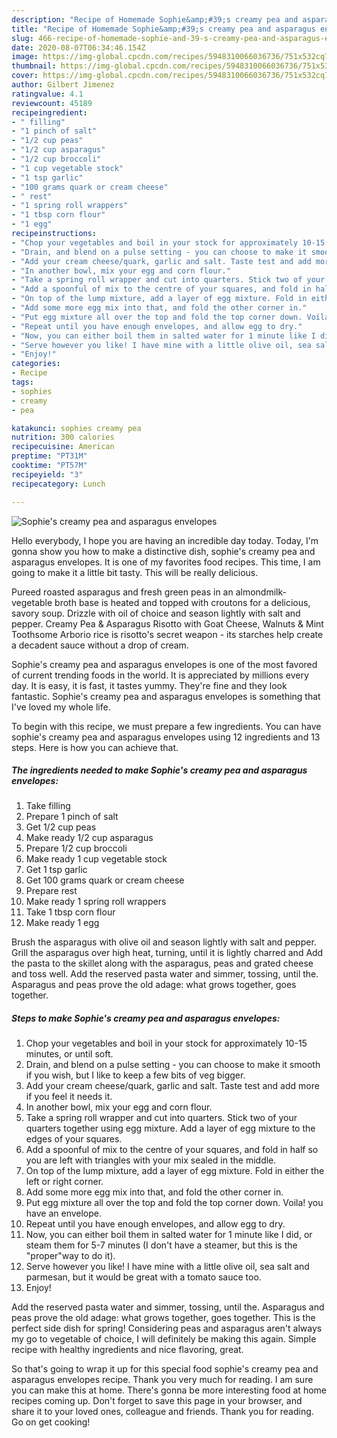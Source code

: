 ```yaml
---
description: "Recipe of Homemade Sophie&amp;#39;s creamy pea and asparagus envelopes"
title: "Recipe of Homemade Sophie&amp;#39;s creamy pea and asparagus envelopes"
slug: 466-recipe-of-homemade-sophie-and-39-s-creamy-pea-and-asparagus-envelopes
date: 2020-08-07T06:34:46.154Z
image: https://img-global.cpcdn.com/recipes/5948310066036736/751x532cq70/sophies-creamy-pea-and-asparagus-envelopes-recipe-main-photo.jpg
thumbnail: https://img-global.cpcdn.com/recipes/5948310066036736/751x532cq70/sophies-creamy-pea-and-asparagus-envelopes-recipe-main-photo.jpg
cover: https://img-global.cpcdn.com/recipes/5948310066036736/751x532cq70/sophies-creamy-pea-and-asparagus-envelopes-recipe-main-photo.jpg
author: Gilbert Jimenez
ratingvalue: 4.1
reviewcount: 45189
recipeingredient:
- " filling"
- "1 pinch of salt"
- "1/2 cup peas"
- "1/2 cup asparagus"
- "1/2 cup broccoli"
- "1 cup vegetable stock"
- "1 tsp garlic"
- "100 grams quark or cream cheese"
- " rest"
- "1 spring roll wrappers"
- "1 tbsp corn flour"
- "1 egg"
recipeinstructions:
- "Chop your vegetables and boil in your stock for approximately 10-15 minutes, or until soft."
- "Drain, and blend on a pulse setting - you can choose to make it smooth if you wish, but I like to keep a few bits of veg bigger."
- "Add your cream cheese/quark, garlic and salt. Taste test and add more if you feel it needs it."
- "In another bowl, mix your egg and corn flour."
- "Take a spring roll wrapper and cut into quarters. Stick two of your quarters together using egg mixture. Add a layer of egg mixture to the edges of your squares."
- "Add a spoonful of mix to the centre of your squares, and fold in half so you are left with triangles with your mix sealed in the middle."
- "On top of the lump mixture, add a layer of egg mixture. Fold in either the left or right corner."
- "Add some more egg mix into that, and fold the other corner in."
- "Put egg mixture all over the top and fold the top corner down. Voila! you have an envelope."
- "Repeat until you have enough envelopes, and allow egg to dry."
- "Now, you can either boil them in salted water for 1 minute like I did, or steam them for 5-7 minutes (I don&#39;t have a steamer, but this is the &#34;proper&#34;way to do it)."
- "Serve however you like! I have mine with a little olive oil, sea salt and parmesan, but it would be great with a tomato sauce too."
- "Enjoy!"
categories:
- Recipe
tags:
- sophies
- creamy
- pea

katakunci: sophies creamy pea 
nutrition: 300 calories
recipecuisine: American
preptime: "PT31M"
cooktime: "PT57M"
recipeyield: "3"
recipecategory: Lunch

---
```



![Sophie&#39;s creamy pea and asparagus envelopes](https://img-global.cpcdn.com/recipes/5948310066036736/751x532cq70/sophies-creamy-pea-and-asparagus-envelopes-recipe-main-photo.jpg)

Hello everybody, I hope you are having an incredible day today. Today, I'm gonna show you how to make a distinctive dish, sophie&#39;s creamy pea and asparagus envelopes. It is one of my favorites food recipes. This time, I am going to make it a little bit tasty. This will be really delicious.

Pureed roasted asparagus and fresh green peas in an almondmilk-vegetable broth base is heated and topped with croutons for a delicious, savory soup. Drizzle with oil of choice and season lightly with salt and pepper. Creamy Pea &amp; Asparagus Risotto with Goat Cheese, Walnuts &amp; Mint Toothsome Arborio rice is risotto&#39;s secret weapon - its starches help create a decadent sauce without a drop of cream.

Sophie&#39;s creamy pea and asparagus envelopes is one of the most favored of current trending foods in the world. It is appreciated by millions every day. It is easy, it is fast, it tastes yummy. They're fine and they look fantastic. Sophie&#39;s creamy pea and asparagus envelopes is something that I've loved my whole life.


To begin with this recipe, we must prepare a few ingredients. You can have sophie&#39;s creamy pea and asparagus envelopes using 12 ingredients and 13 steps. Here is how you can achieve that.

<!--inarticleads1-->

##### The ingredients needed to make Sophie&#39;s creamy pea and asparagus envelopes:

1. Take  filling
1. Prepare 1 pinch of salt
1. Get 1/2 cup peas
1. Make ready 1/2 cup asparagus
1. Prepare 1/2 cup broccoli
1. Make ready 1 cup vegetable stock
1. Get 1 tsp garlic
1. Get 100 grams quark or cream cheese
1. Prepare  rest
1. Make ready 1 spring roll wrappers
1. Take 1 tbsp corn flour
1. Make ready 1 egg


Brush the asparagus with olive oil and season lightly with salt and pepper. Grill the asparagus over high heat, turning, until it is lightly charred and Add the pasta to the skillet along with the asparagus, peas and grated cheese and toss well. Add the reserved pasta water and simmer, tossing, until the. Asparagus and peas prove the old adage: what grows together, goes together. 

<!--inarticleads2-->

##### Steps to make Sophie&#39;s creamy pea and asparagus envelopes:

1. Chop your vegetables and boil in your stock for approximately 10-15 minutes, or until soft.
1. Drain, and blend on a pulse setting - you can choose to make it smooth if you wish, but I like to keep a few bits of veg bigger.
1. Add your cream cheese/quark, garlic and salt. Taste test and add more if you feel it needs it.
1. In another bowl, mix your egg and corn flour.
1. Take a spring roll wrapper and cut into quarters. Stick two of your quarters together using egg mixture. Add a layer of egg mixture to the edges of your squares.
1. Add a spoonful of mix to the centre of your squares, and fold in half so you are left with triangles with your mix sealed in the middle.
1. On top of the lump mixture, add a layer of egg mixture. Fold in either the left or right corner.
1. Add some more egg mix into that, and fold the other corner in.
1. Put egg mixture all over the top and fold the top corner down. Voila! you have an envelope.
1. Repeat until you have enough envelopes, and allow egg to dry.
1. Now, you can either boil them in salted water for 1 minute like I did, or steam them for 5-7 minutes (I don&#39;t have a steamer, but this is the &#34;proper&#34;way to do it).
1. Serve however you like! I have mine with a little olive oil, sea salt and parmesan, but it would be great with a tomato sauce too.
1. Enjoy!


Add the reserved pasta water and simmer, tossing, until the. Asparagus and peas prove the old adage: what grows together, goes together. This is the perfect side dish for spring! Considering peas and asparagus aren&#39;t always my go to vegetable of choice, I will definitely be making this again. Simple recipe with healthy ingredients and nice flavoring, great. 

So that's going to wrap it up for this special food sophie&#39;s creamy pea and asparagus envelopes recipe. Thank you very much for reading. I am sure you can make this at home. There's gonna be more interesting food at home recipes coming up. Don't forget to save this page in your browser, and share it to your loved ones, colleague and friends. Thank you for reading. Go on get cooking!
